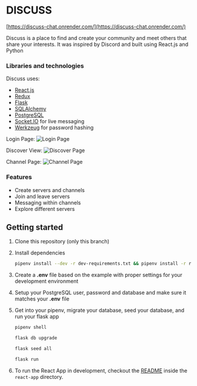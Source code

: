 # DISCUSS
[https://discuss-chat.onrender.com/](https://discuss-chat.onrender.com/)

Discuss is a place to find and create your community and meet others that share your interests. 
It was inspired by Discord and built using React.js and Python

### Libraries and technologies
Discuss uses:

* [React.js](https://reactjs.org/)
* [Redux](https://redux.js.org/)
* [Flask](https://flask.palletsprojects.com/en/2.0.x/)
* [SQLAlchemy](https://www.sqlalchemy.org/)
* [PostgreSQL](https://www.postgresql.org/)
* [Socket.IO](https://socket.io/) for live messaging
* [Werkzeug](https://werkzeug.palletsprojects.com/en/2.0.x/) for password hashing

Login Page:
![Login Page](https://imgur.com/1W0E5GS.png)

Discover View:
![Discover Page](https://imgur.com/cq5bqzJ.png)

Channel Page:
![Channel Page](https://res.cloudinary.com/dt8q1ngxj/image/upload/v1638724470/Discuss/discussMessage_ryo6kf.png)

### Features
* Create servers and channels
* Join and leave servers
* Messaging within channels
* Explore different servers

## Getting started

1. Clone this repository (only this branch)
2. Install dependencies

      ```bash
      pipenv install --dev -r dev-requirements.txt && pipenv install -r requirements.txt
      ```

3. Create a **.env** file based on the example with proper settings for your
   development environment
4. Setup your PostgreSQL user, password and database and make sure it matches your **.env** file

5. Get into your pipenv, migrate your database, seed your database, and run your flask app

   ```bash
   pipenv shell
   ```

   ```bash
   flask db upgrade
   ```

   ```bash
   flask seed all
   ```

   ```bash
   flask run
   ```

6. To run the React App in development, checkout the [README](./react-app/README.md) inside the `react-app` directory.
